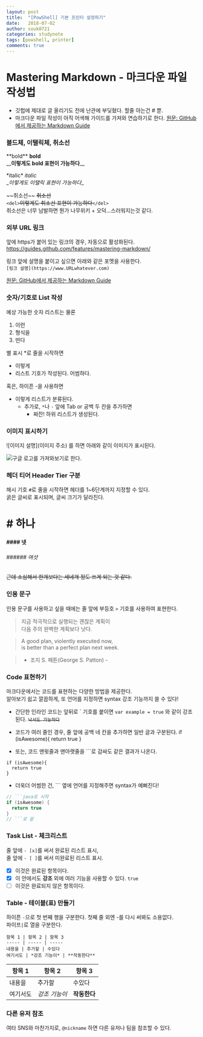 ```yaml
---
layout: post
title:  "[PowShell] 기본 프린터 설정하기"
date:   2018-07-02
author: souk0721
categories: studynote
tags: [powshell, printer]
comments: true
---
```



# Mastering Markdown - 마크다운 파일 작성법

  - 깃헙에 제대로 글 올리기도 전에 난관에 부딪혔다. 할줄 아는건 # 뿐.
  - 마크다운 파일 작성이 아직 어색해 가이드를 가져와 연습하기로 한다.
[원문: GitHub에서 제공하는 Markdown Guide](https://guides.github.com/features/mastering-markdown/)


### 볼드체, 이탤릭체, 취소선

\*\*bold\*\*  **bold**  
\_\___이렇게도 bold 표현이 가능하다__\_\_

\*italic\*    *italic*  
\__이렇게도 이탤릭 표현이 가능하다_\_

\~\~취소선\~\~ ~~취소선~~   
`<del>`<del>이렇게도 취소선 표현이 가능하다</del>`</del>`   
취소선은 너무 남발하면 뭔가 나무위키 + 오덕...스러워지는것 같다.

### 외부 URL 링크

앞에 https가 붙어 있는 링크의 경우, 자동으로 활성화된다.
https://guides.github.com/features/mastering-markdown/

링크 앞에 설명을 붙이고 싶으면 아래와 같은 포멧을 사용한다.  
`[링크 설명](https://www.URLwhatever.com)`

[원문: GitHub에서 제공하는 Markdown Guide](https://guides.github.com/features/mastering-markdown/)

### 숫자/기호로 List 작성

예상 가능한 숫자 리스트는 물론
1. 이런
2. 형식을
3. 띤다


별 표시 \*로 줄을 시작하면
* 이렇게
* 리스트 기호가 작성된다. 어썸하다.

혹은, 하이픈 -을 사용하면
- 이렇게 리스트가 분류된다.
  - 추가로, `*`나 `-` 앞에 Tab or 공백 두 칸을 추가하면
    - 짜잔! 하위 리스트가 생성된다.

### 이미지 표시하기

\!\[이미지 설명\]\(이미지 주소\) 를 하면 아래와 같이 이미지가 표시된다.

![구글 로고를 가져와보기로 한다.](https://www.google.co.kr/images/branding/googlelogo/2x/googlelogo_color_272x92dp.png)  


### 헤더 티어 Header Tier 구분

해시 기호 `#`로 줄을 시작하면 헤더를 1~6단계까지 지정할 수 있다.  
굵은 글씨로 표시되며, 글씨 크기가 달라진다.

# # 하나
#### #### 넷
###### ###### 여섯  

~~근데 소심해서 한개보다는 세네개 정도 쓰게 되는 것 같다.~~

### 인용 문구
인용 문구를 사용하고 싶을 때에는 줄 앞에 부등호 `>` 기호를 사용하여 표현한다.

> 지금 적극적으로 실행되는 괜찮은 계획이   
> 다음 주의 완벽한 계획보다 낫다.

> A good plan, violently executed now,    
> is better than a perfect plan next week.

> - 조지 S. 패튼(George S. Patton) -

### Code 표현하기

마크다운에서는 코드를 표현하는 다양한 방법을 제공한다.    
알아보기 쉽고 깔끔하게, 또 언어를 지정하면 syntax 강조 기능까지 쓸 수 있다!

- 간단한 인라인 코드는 앞뒤로 \` 기호를 붙이면 `var example = true` 와 같이 강조된다. ~~`낙서도 가능하다`~~


- 코드가 여러 줄인 경우, 줄 앞에 공백 네 칸을 추가하면 일반 글과 구분된다.
      if (isAwesome){
        return true
      }

- 또는, 코드 맨윗줄과 맨아랫줄을 \`\`\`로 감싸도 같은 결과가 나온다.
```
if (isAwesome){
  return true
}
```

- 더욱더 어썸한 건, \`\`\` 옆에 언어를 지정해주면 syntax가 예뻐진다!  
```java
// ```java로 시작
if (isAwesome) {
  return true
}
// ```로 끝
```

### Task List - 체크리스트

줄 앞에 `- [x]`를 써서 완료된 리스트 표시,     
줄 앞에 `- [ ]`를 써서 미완료된 리스트 표시.

- [x] 이것은 완료된 항목이다.
- [x] 이 안에서도 **강조** 외에 여러 기능을 사용할 수 있다. `true`
- [ ] 이것은 완료되지 않은 항목이다.

### Table - 테이블(표) 만들기

하이픈 `-`으로 첫 번째 행을 구분한다. 첫째 줄 외엔 -를 다시 써봐도 소용없다.   
파이프`|`로 열을 구분한다.

```
항목 1 | 항목 2 | 항목 3
----- | ----- | -----
내용을 | 추가할 | 수있다
여기서도 | *강조 기능이* | **작동한다**
```

항목 1 | 항목 2 | 항목 3
----- | ----- | -----
내용을 | 추가할 | 수있다
여기서도 | *강조 기능이* | **작동한다**

### 다른 유저 참조

여타 SNS와 마찬가지로, `@nickname` 하면 다른 유저나 팀을 참조할 수 있다.
